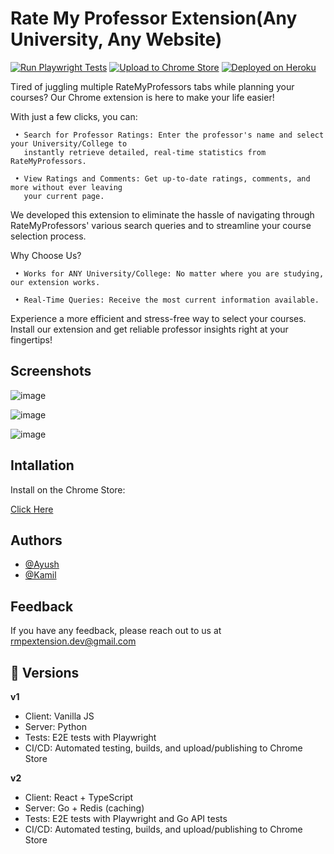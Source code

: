 
# Rate My Professor Extension(Any University, Any Website)

[![Run Playwright Tests](https://github.com/ayush-shah12/RMP-Insights-Full-Stack-Search-Platform/actions/workflows/playwright-tests.yml/badge.svg)](https://github.com/ayush-shah12/RMP-Insights-Full-Stack-Search-Platform/actions/workflows/playwright-tests.yml)
        [![Upload to Chrome Store](https://github.com/ayush-shah12/RMP-Insights-Full-Stack-Search-Platform/actions/workflows/publish-extension.yml/badge.svg)](https://github.com/ayush-shah12/RMP-Insights-Full-Stack-Search-Platform/actions/workflows/publish-extension.yml)
                [![Deployed on Heroku](https://img.shields.io/badge/deployed-Heroku-430098?logo=heroku&logoColor=white)](https://rmp-server-go-69d9e72e86ec.herokuapp.com/)



Tired of juggling multiple RateMyProfessors tabs while planning your courses? Our Chrome extension is here to make your life easier!

With just a few clicks, you can:
     
     • Search for Professor Ratings: Enter the professor's name and select your University/College to
       instantly retrieve detailed, real-time statistics from RateMyProfessors.

     • View Ratings and Comments: Get up-to-date ratings, comments, and more without ever leaving
       your current page.

We developed this extension to eliminate the hassle of navigating through RateMyProfessors' various search queries and to streamline your course selection process.

Why Choose Us?
     
     • Works for ANY University/College: No matter where you are studying, our extension works.

     • Real-Time Queries: Receive the most current information available.

Experience a more efficient and stress-free way to select your courses. Install our extension and get reliable professor insights right at your fingertips!



## Screenshots

![image](https://github.com/user-attachments/assets/81ab3829-96e8-4acf-b38f-630a7fdcad6b)

![image](https://github.com/user-attachments/assets/7d1639e7-f463-4a28-ae7e-bfbe3dee6d1c)

![image](https://github.com/user-attachments/assets/a55f6a20-59cd-4177-925d-a0633532b9cb)


## Intallation

Install on the Chrome Store:

[Click Here](https://chromewebstore.google.com/detail/rate-my-professor-extensi/alhijcehgndilnnedijemckkcpnnjolb)


## Authors

- [@Ayush](https://www.github.com/ayush-shah12)
- [@Kamil](https://www.github.com/KamilWoskowiak)


## Feedback

If you have any feedback, please reach out to us at rmpextension.dev@gmail.com


## 🔁 Versions

**v1**
- Client: Vanilla JS
- Server: Python
- Tests: E2E tests with Playwright
- CI/CD: Automated testing, builds, and upload/publishing to Chrome Store

**v2**
- Client: React + TypeScript
- Server: Go + Redis (caching)
- Tests: E2E tests with Playwright and Go API tests
- CI/CD: Automated testing, builds, and upload/publishing to Chrome Store


